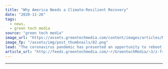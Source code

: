 ```yaml
---
title: "Why America Needs a Climate-Resilient Recovery"
date: "2020-11-26"
tags: 
  - news,
  - green tech media
source: "green tech media"
image_url: "https://assets.greentechmedia.com/content/images/articles/Norfolk_Virginia_Sea_Level_Rise.jpg"
image_fp: "/assets/img/post_thumbnails/82.png"
lead: "The coronavirus pandemic has presented an opportunity to reboot the American economy in a way that is cleaner and helps to mitigate climate change for future generations. But it’s not only that, this is also a moment to build back the U.S. economy wi ..."
article_url: "http://feeds.greentechmedia.com/~r/GreentechMedia/~3/z-fr1wwR3Wk/why-america-needs-a-climate-resilient-recovery"
---
```


---
